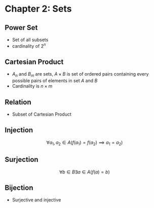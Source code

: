 # Chapter 2: Sets
## Power Set
* Set of all subsets
* cardinality of $2^n$

## Cartesian Product
* $A_n$ and $B_m$ are sets, $A\times B$ is set of ordered pairs containing every possible pairs of elements in set $A$ and $B$
* Cardinality is $n\times m$

## Relation 
* Subset of Cartesian Product


## Injection
$$\forall a_1,a_2\in A(f(a_1)=f(a_2)\implies a_1=a_2)$$

## Surjection
$$\forall b\in B \exists a\in A(f(a)=b)$$

## Bijection
* Surjective and injective